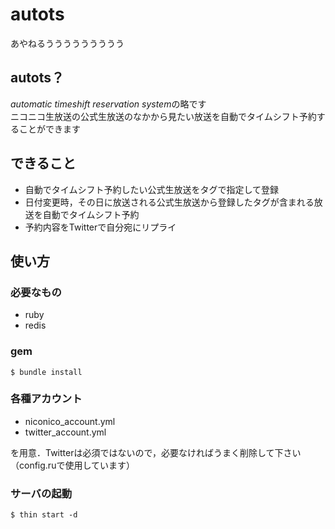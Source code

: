 # autots
あやねるううううううううう

## autots？

*automatic timeshift reservation system*の略です  
ニコニコ生放送の公式生放送のなかから見たい放送を自動でタイムシフト予約することができます  

## できること

- 自動でタイムシフト予約したい公式生放送をタグで指定して登録
- 日付変更時，その日に放送される公式生放送から登録したタグが含まれる放送を自動でタイムシフト予約
- 予約内容をTwitterで自分宛にリプライ

## 使い方

### 必要なもの

- ruby
- redis

### gem

```
$ bundle install
```

### 各種アカウント

- niconico_account.yml
- twitter_account.yml

を用意．Twitterは必須ではないので，必要なければうまく削除して下さい（config.ruで使用しています）  


### サーバの起動

```
$ thin start -d
```
